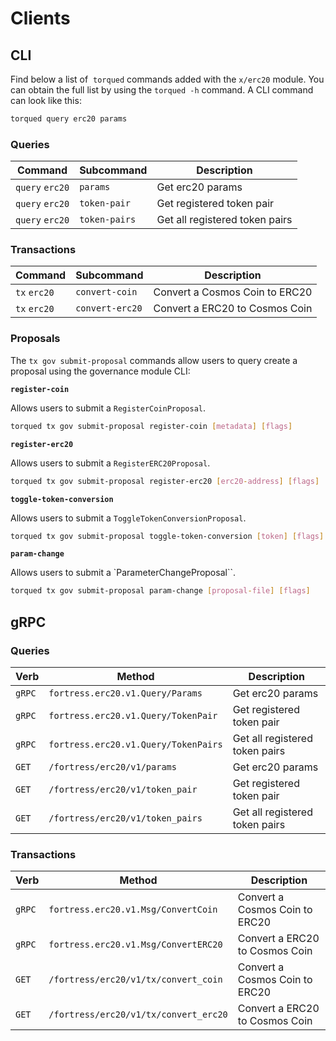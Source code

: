 <!--
order: 8
-->

# Clients

## CLI

Find below a list of  `torqued` commands added with the  `x/erc20` module. You can obtain the full list by using the `torqued -h` command. A CLI command can look like this:

```bash
torqued query erc20 params
```

### Queries

| Command         | Subcommand    | Description                    |
| --------------- | ------------- | ------------------------------ |
| `query` `erc20` | `params`      | Get erc20 params               |
| `query` `erc20` | `token-pair`  | Get registered token pair      |
| `query` `erc20` | `token-pairs` | Get all registered token pairs |

### Transactions

| Command      | Subcommand      | Description                    |
| ------------ | --------------- | ------------------------------ |
| `tx` `erc20` | `convert-coin`  | Convert a Cosmos Coin to ERC20 |
| `tx` `erc20` | `convert-erc20` | Convert a ERC20 to Cosmos Coin |

### Proposals

The `tx gov submit-proposal` commands allow users to query create a proposal using the governance module CLI:

**`register-coin`**

Allows users to submit a `RegisterCoinProposal`.

```bash
torqued tx gov submit-proposal register-coin [metadata] [flags]
```

**`register-erc20`**

Allows users to submit a `RegisterERC20Proposal`.

```bash
torqued tx gov submit-proposal register-erc20 [erc20-address] [flags]
```

**`toggle-token-conversion`**

Allows users to submit a `ToggleTokenConversionProposal`.

```bash
torqued tx gov submit-proposal toggle-token-conversion [token] [flags]
```

**`param-change`**

Allows users to submit a `ParameterChangeProposal``.

```bash
torqued tx gov submit-proposal param-change [proposal-file] [flags]
```

## gRPC

### Queries

| Verb   | Method                            | Description                    |
| ------ | --------------------------------- | ------------------------------ |
| `gRPC` | `fortress.erc20.v1.Query/Params`     | Get erc20 params               |
| `gRPC` | `fortress.erc20.v1.Query/TokenPair`  | Get registered token pair      |
| `gRPC` | `fortress.erc20.v1.Query/TokenPairs` | Get all registered token pairs |
| `GET`  | `/fortress/erc20/v1/params`          | Get erc20 params               |
| `GET`  | `/fortress/erc20/v1/token_pair`      | Get registered token pair      |
| `GET`  | `/fortress/erc20/v1/token_pairs`     | Get all registered token pairs |

### Transactions

| Verb   | Method                             | Description                    |
| ------ | ---------------------------------- | ------------------------------ |
| `gRPC` | `fortress.erc20.v1.Msg/ConvertCoin`   | Convert a Cosmos Coin to ERC20 |
| `gRPC` | `fortress.erc20.v1.Msg/ConvertERC20`  | Convert a ERC20 to Cosmos Coin |
| `GET`  | `/fortress/erc20/v1/tx/convert_coin`  | Convert a Cosmos Coin to ERC20 |
| `GET`  | `/fortress/erc20/v1/tx/convert_erc20` | Convert a ERC20 to Cosmos Coin |
